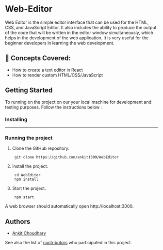 # Web-Editor

Web Editor is the simple editor interface that can be used for the HTML, CSS, and JavaScript Editor. It also includes the ability to produce the output of the code that will be written in the editor window simultaneously, which helps in the development of the web application. It is very useful for the beginner developers in learning the web development.

## 🧠 Concepts Covered:

- How to create a text editor in React
- How to render custom HTML/CSS/JavaScript

## Getting Started

To running on the project on our your local machine for development and testing purposes. Follow the instructions below :

### Installing

---
### Running the project

1. Clone the GitHub repository.
    
        git clone https://github.com/ankit1509/WebEditor

2. Install the project.

        cd WebEditor
        npm install

3. Start the project.

        npm start

A web browser should automatically open http://localhost:3000.

## Authors

  - [Ankit Choudhary](https://github.com/ankit1509)

See also the list of
[contributors](https://github.com/ankit1509/WebEditor/contributors)
who participated in this project.
